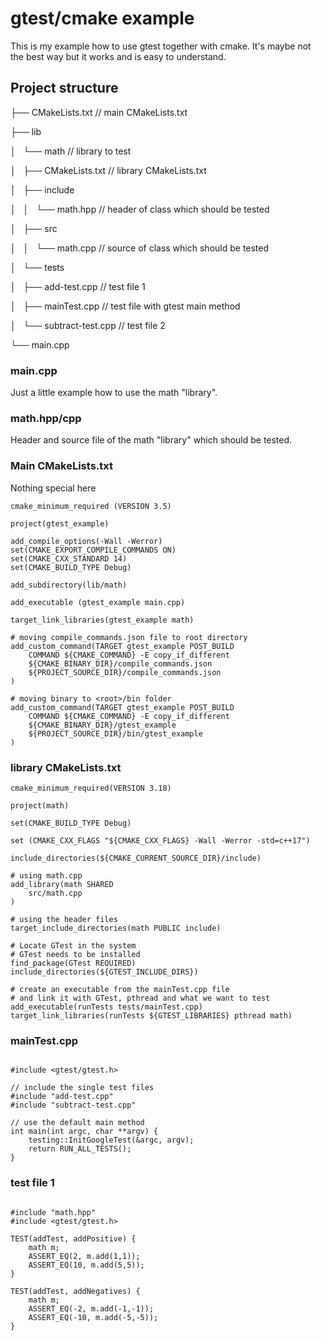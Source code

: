 # gtest/cmake example

This is my example how to use gtest together with cmake. It's maybe not the best way but it works and is easy to understand.

## Project structure

├── CMakeLists.txt                      // main CMakeLists.txt

├── lib

│   └── math                            // library to test

│       ├── CMakeLists.txt              // library CMakeLists.txt

│       ├── include

│       │   └── math.hpp                // header of class which should be tested

│       ├── src

│       │   └── math.cpp                // source of class which should be tested

│       └── tests

│           ├── add-test.cpp            // test file 1

│           ├── mainTest.cpp            // test file with gtest main method

│           └── subtract-test.cpp       // test file 2

└── main.cpp


### main.cpp

Just a little example how to use the math "library".

### math.hpp/cpp

Header and source file of the math "library" which should be tested.

### Main CMakeLists.txt

Nothing special here

```
cmake_minimum_required (VERSION 3.5)

project(gtest_example)

add_compile_options(-Wall -Werror)
set(CMAKE_EXPORT_COMPILE_COMMANDS ON)
set(CMAKE_CXX_STANDARD 14)
set(CMAKE_BUILD_TYPE Debug)

add_subdirectory(lib/math)

add_executable (gtest_example main.cpp)

target_link_libraries(gtest_example math)

# moving compile_commands.json file to root directory
add_custom_command(TARGET gtest_example POST_BUILD
    COMMAND ${CMAKE_COMMAND} -E copy_if_different
    ${CMAKE_BINARY_DIR}/compile_commands.json
    ${PROJECT_SOURCE_DIR}/compile_commands.json
)

# moving binary to <root>/bin folder
add_custom_command(TARGET gtest_example POST_BUILD
    COMMAND ${CMAKE_COMMAND} -E copy_if_different
    ${CMAKE_BINARY_DIR}/gtest_example
    ${PROJECT_SOURCE_DIR}/bin/gtest_example
)
```

### library CMakeLists.txt

```
cmake_minimum_required(VERSION 3.18)

project(math)

set(CMAKE_BUILD_TYPE Debug)

set (CMAKE_CXX_FLAGS "${CMAKE_CXX_FLAGS} -Wall -Werror -std=c++17")

include_directories(${CMAKE_CURRENT_SOURCE_DIR}/include)

# using math.cpp
add_library(math SHARED
    src/math.cpp
)

# using the header files
target_include_directories(math PUBLIC include)

# Locate GTest in the system
# GTest needs to be installed
find_package(GTest REQUIRED)
include_directories(${GTEST_INCLUDE_DIRS})
 
# create an executable from the mainTest.cpp file
# and link it with GTest, pthread and what we want to test
add_executable(runTests tests/mainTest.cpp)
target_link_libraries(runTests ${GTEST_LIBRARIES} pthread math)
```

### mainTest.cpp

```

#include <gtest/gtest.h>

// include the single test files
#include "add-test.cpp"
#include "subtract-test.cpp"

// use the default main method
int main(int argc, char **argv) {
    testing::InitGoogleTest(&argc, argv);
    return RUN_ALL_TESTS();
}
```

### test file 1

```

#include "math.hpp"
#include <gtest/gtest.h>
 
TEST(addTest, addPositive) { 
    math m;
    ASSERT_EQ(2, m.add(1,1));
    ASSERT_EQ(10, m.add(5,5));
}
 
TEST(addTest, addNegatives) {
    math m;
    ASSERT_EQ(-2, m.add(-1,-1));
    ASSERT_EQ(-10, m.add(-5,-5));
}

```
